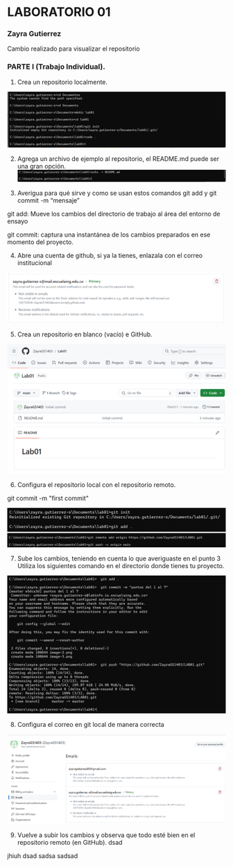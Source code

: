  # LABORATORIO 01
 ### Zayra Gutierrez

 Cambio realizado para visualizar el repositorio

 ### PARTE I (Trabajo Individual).
1. Crea un repositorio localmente.
  
![alt text](<Screenshot 2024-08-17 104808.png>)

2. Agrega un archivo de ejemplo al repositorio, el README.md puede ser una gran opción.
![alt text](<Screenshot 2024-08-17 105046.png>)

3. Averigua para qué sirve y como se usan estos comandos git add y git commit -m “mensaje”

git add: Mueve los cambios del directorio de trabajo al área del entorno de ensayo

git commit: captura una instantánea de los cambios preparados en ese momento del proyecto.

4. Abre una cuenta de github, si ya la tienes, enlazala con el correo institucional

![alt text](image.png)

5. Crea un repositorio en blanco (vacío) e GitHub.

![alt text](image-1.png)

6. Configura el repositorio local con el repositorio remoto.

git commit -m "first commit"

![alt text](image-2.png)
![alt text](image-3.png)

7. Sube los cambios, teniendo en cuenta lo que averiguaste en el punto 3 Utiliza los siguientes comando en el directorio donde tienes tu proyecto.

![alt text](image-4.png)

8. Configura el correo en git local de manera correcta

![alt text](image-5.png)

9. Vuelve a subir los cambios y observa que todo esté bien en el repositorio remoto (en GitHub).
dsad

jhiuh
dsad
sadsa
sadsad